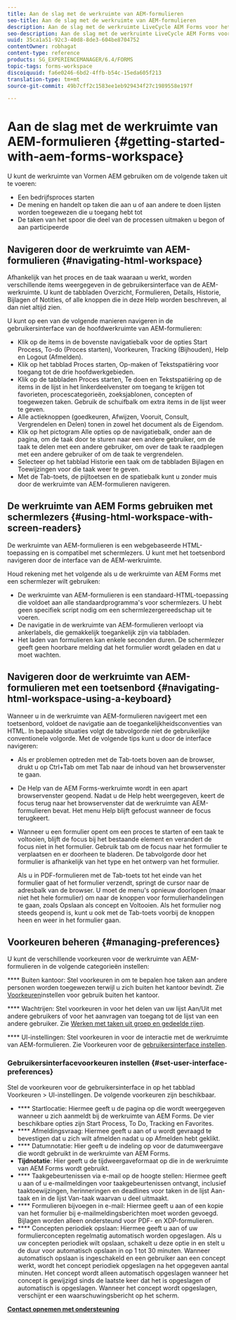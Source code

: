 ```yaml
---
title: Aan de slag met de werkruimte van AEM-formulieren
seo-title: Aan de slag met de werkruimte van AEM-formulieren
description: Aan de slag met de werkruimte LiveCycle AEM Forms voor het beheer van uw bedrijfsautomatiseringsprocessen.
seo-description: Aan de slag met de werkruimte LiveCycle AEM Forms voor het beheer van uw bedrijfsautomatiseringsprocessen.
uuid: 35ca1a51-92c3-40d8-8de3-604be8704752
contentOwner: robhagat
content-type: reference
products: SG_EXPERIENCEMANAGER/6.4/FORMS
topic-tags: forms-workspace
discoiquuid: fa6e0246-6bd2-4ffb-b54c-15eda605f213
translation-type: tm+mt
source-git-commit: 49b7cff2c1583ee1eb929434f27c1989558e197f

---
```



# Aan de slag met de werkruimte van AEM-formulieren {#getting-started-with-aem-forms-workspace}

U kunt de werkruimte van Vormen AEM gebruiken om de volgende taken uit te voeren:

* Een bedrijfsproces starten
* De mening en handelt op taken die aan u of aan andere te doen lijsten worden toegewezen die u toegang hebt tot
* De taken van het spoor die deel van de processen uitmaken u begon of aan participeerde

## Navigeren door de werkruimte van AEM-formulieren {#navigating-html-workspace}

Afhankelijk van het proces en de taak waaraan u werkt, worden verschillende items weergegeven in de gebruikersinterface van de AEM-werkruimte. U kunt de tabbladen Overzicht, Formulieren, Details, Historie, Bijlagen of Notities, of alle knoppen die in deze Help worden beschreven, al dan niet altijd zien.

U kunt op een van de volgende manieren navigeren in de gebruikersinterface van de hoofdwerkruimte van AEM-formulieren:

* Klik op de items in de bovenste navigatiebalk voor de opties Start Process, To-do (Proces starten), Voorkeuren, Tracking (Bijhouden), Help en Logout (Afmelden).
* Klik op het tabblad Proces starten, Op-maken of Tekstspatiëring voor toegang tot de drie hoofdwerkgebieden.
* Klik op de tabbladen Proces starten, Te doen en Tekstspatiëring op de items in de lijst in het linkerdeelvenster om toegang te krijgen tot favorieten, procescategorieën, zoeksjablonen, concepten of toegewezen taken. Gebruik de schuifbalk om extra items in de lijst weer te geven.
* Alle actieknoppen (goedkeuren, Afwijzen, Vooruit, Consult, Vergrendelen en Delen) tonen in zowel het document als de Eigendom.
* Klik op het pictogram Alle opties op de navigatiebalk, onder aan de pagina, om de taak door te sturen naar een andere gebruiker, om de taak te delen met een andere gebruiker, om over de taak te raadplegen met een andere gebruiker of om de taak te vergrendelen.
* Selecteer op het tabblad Historie een taak om de tabbladen Bijlagen en Toewijzingen voor die taak weer te geven.
* Met de Tab-toets, de pijltoetsen en de spatiebalk kunt u zonder muis door de werkruimte van AEM-formulieren navigeren.

## De werkruimte van AEM Forms gebruiken met schermlezers {#using-html-workspace-with-screen-readers}

De werkruimte van AEM-formulieren is een webgebaseerde HTML-toepassing en is compatibel met schermlezers. U kunt met het toetsenbord navigeren door de interface van de AEM-werkruimte.

Houd rekening met het volgende als u de werkruimte van AEM Forms met een schermlezer wilt gebruiken:

* De werkruimte van AEM-formulieren is een standaard-HTML-toepassing die voldoet aan alle standaardprogramma&#39;s voor schermlezers. U hebt geen specifiek script nodig om een schermlezergereedschap uit te voeren.
* De navigatie in de werkruimte van AEM-formulieren verloopt via ankerlabels, die gemakkelijk toegankelijk zijn via tabbladen.
* Het laden van formulieren kan enkele seconden duren. De schermlezer geeft geen hoorbare melding dat het formulier wordt geladen en dat u moet wachten.

## Navigeren door de werkruimte van AEM-formulieren met een toetsenbord {#navigating-html-workspace-using-a-keyboard}

Wanneer u in de werkruimte van AEM-formulieren navigeert met een toetsenbord, voldoet de navigatie aan de toegankelijkheidsconventies van HTML. In bepaalde situaties volgt de tabvolgorde niet de gebruikelijke conventionele volgorde. Met de volgende tips kunt u door de interface navigeren:

* Als er problemen optreden met de Tab-toets boven aan de browser, drukt u op Ctrl+Tab om met Tab naar de inhoud van het browservenster te gaan.
* De Help van de AEM Forms-werkruimte wordt in een apart browservenster geopend. Nadat u de Help hebt weergegeven, keert de focus terug naar het browservenster dat de werkruimte van AEM-formulieren bevat. Het menu Help blijft gefocust wanneer de focus terugkeert.
* Wanneer u een formulier opent om een proces te starten of een taak te voltooien, blijft de focus bij het bestaande element en verandert de focus niet in het formulier. Gebruik tab om de focus naar het formulier te verplaatsen en er doorheen te bladeren. De tabvolgorde door het formulier is afhankelijk van het type en het ontwerp van het formulier.

   Als u in PDF-formulieren met de Tab-toets tot het einde van het formulier gaat of het formulier verzendt, springt de cursor naar de adresbalk van de browser. U moet de menu&#39;s opnieuw doorlopen (maar niet het hele formulier) om naar de knoppen voor formulierhandelingen te gaan, zoals Opslaan als concept en Voltooien. Als het formulier nog steeds geopend is, kunt u ook met de Tab-toets voorbij de knoppen heen en weer in het formulier gaan.

## Voorkeuren beheren {#managing-preferences}

U kunt de verschillende voorkeuren voor de werkruimte van AEM-formulieren in de volgende categorieën instellen:

**** Buiten kantoor: Stel voorkeuren in om te bepalen hoe taken aan andere personen worden toegewezen terwijl u zich buiten het kantoor bevindt. Zie [Voorkeuren](/help/forms/using/todo-lists.md#main-pars-heading-22)instellen voor gebruik buiten het kantoor.

**** Wachtrijen: Stel voorkeuren in voor het delen van uw lijst Aan/Uit met andere gebruikers of voor het aanvragen van toegang tot de lijst van een andere gebruiker. Zie [Werken met taken uit groep en gedeelde rijen](/help/forms/using/todo-lists.md#main-pars-heading-19).

**** UI-instellingen: Stel voorkeuren in voor de interactie met de werkruimte van AEM-formulieren. Zie Voorkeuren voor de [gebruikersinterface instellen](/help/forms/using/getting-started-livecycle-html-workspace.md#main-pars-heading-5).

### Gebruikersinterfacevoorkeuren instellen {#set-user-interface-preferences}

Stel de voorkeuren voor de gebruikersinterface in op het tabblad Voorkeuren > UI-instellingen. De volgende voorkeuren zijn beschikbaar.

* **** Startlocatie: Hiermee geeft u de pagina op die wordt weergegeven wanneer u zich aanmeldt bij de werkruimte van AEM Forms. De vier beschikbare opties zijn Start Process, To Do, Tracking en Favorites.
* **** Afmeldingsvraag: Hiermee geeft u aan of u wordt gevraagd te bevestigen dat u zich wilt afmelden nadat u op Afmelden hebt geklikt.
* **** Datumnotatie: Hier geeft u de indeling op voor de datumweergave die wordt gebruikt in de werkruimte van AEM Forms.
* **Tijdnotatie**: Hier geeft u de tijdweergaveformaat op die in de werkruimte van AEM Forms wordt gebruikt.
* **** Taakgebeurtenissen via e-mail op de hoogte stellen: Hiermee geeft u aan of u e-mailmeldingen voor taakgebeurtenissen ontvangt, inclusief taaktoewijzingen, herinneringen en deadlines voor taken in de lijst Aan-taak en in de lijst Van-taak waarvan u deel uitmaakt.
* **** Formulieren bijvoegen in e-mail: Hiermee geeft u aan of een kopie van het formulier bij e-mailmeldingsberichten moet worden gevoegd. Bijlagen worden alleen ondersteund voor PDF- en XDP-formulieren.
* **** Concepten periodiek opslaan: Hiermee geeft u aan of uw formulierconcepten regelmatig automatisch worden opgeslagen. Als u uw concepten periodiek wilt opslaan, schakelt u deze optie in en stelt u de duur voor automatisch opslaan in op 1 tot 30 minuten. Wanneer automatisch opslaan is ingeschakeld en een gebruiker aan een concept werkt, wordt het concept periodiek opgeslagen na het opgegeven aantal minuten. Het concept wordt alleen automatisch opgeslagen wanneer het concept is gewijzigd sinds de laatste keer dat het is opgeslagen of automatisch is opgeslagen. Wanneer het concept wordt opgeslagen, verschijnt er een waarschuwingsbericht op het scherm.

**[Contact opnemen met ondersteuning](https://www.adobe.com/account/sign-in.supportportal.html)**
